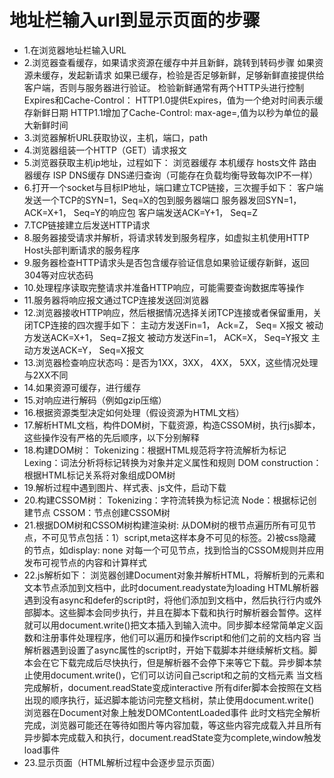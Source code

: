# 地址栏输入url到显示页面的步骤

* 1.在浏览器地址栏输入URL
* 2.浏览器查看缓存，如果请求资源在缓存中并且新鲜，跳转到转码步骤
  如果资源未缓存，发起新请求
  如果已缓存，检验是否足够新鲜，足够新鲜直接提供给客户端，否则与服务器进行验证。
  检验新鲜通常有两个HTTP头进行控制Expires和Cache-Control：
    HTTP1.0提供Expires，值为一个绝对时间表示缓存新鲜日期
    HTTP1.1增加了Cache-Control: max-age=,值为以秒为单位的最大新鲜时间
* 3.浏览器解析URL获取协议，主机，端口，path
* 4.浏览器组装一个HTTP（GET）请求报文
* 5.浏览器获取主机ip地址，过程如下：
  浏览器缓存
  本机缓存
  hosts文件
  路由器缓存
  ISP DNS缓存
  DNS递归查询（可能存在负载均衡导致每次IP不一样）
* 6.打开一个socket与目标IP地址，端口建立TCP链接，三次握手如下：
  客户端发送一个TCP的SYN=1，Seq=X的包到服务器端口
  服务器发回SYN=1， ACK=X+1， Seq=Y的响应包
  客户端发送ACK=Y+1， Seq=Z
* 7.TCP链接建立后发送HTTP请求
* 8.服务器接受请求并解析，将请求转发到服务程序，如虚拟主机使用HTTP Host头部判断请求的服务程序
* 9.服务器检查HTTP请求头是否包含缓存验证信息如果验证缓存新鲜，返回304等对应状态码
* 10.处理程序读取完整请求并准备HTTP响应，可能需要查询数据库等操作
* 11.服务器将响应报文通过TCP连接发送回浏览器
* 12.浏览器接收HTTP响应，然后根据情况选择关闭TCP连接或者保留重用，关闭TCP连接的四次握手如下：
  主动方发送Fin=1， Ack=Z， Seq= X报文
  被动方发送ACK=X+1， Seq=Z报文
  被动方发送Fin=1， ACK=X， Seq=Y报文
  主动方发送ACK=Y， Seq=X报文
* 13.浏览器检查响应状态吗：是否为1XX，3XX， 4XX， 5XX，这些情况处理与2XX不同
* 14.如果资源可缓存，进行缓存
* 15.对响应进行解码（例如gzip压缩）
* 16.根据资源类型决定如何处理（假设资源为HTML文档）
* 17.解析HTML文档，构件DOM树，下载资源，构造CSSOM树，执行js脚本，这些操作没有严格的先后顺序，以下分别解释
* 18.构建DOM树：
  Tokenizing：根据HTML规范将字符流解析为标记
  Lexing：词法分析将标记转换为对象并定义属性和规则
  DOM construction：根据HTML标记关系将对象组成DOM树
* 19.解析过程中遇到图片、样式表、js文件，启动下载
* 20.构建CSSOM树：
  Tokenizing：字符流转换为标记流
  Node：根据标记创建节点
  CSSOM：节点创建CSSOM树
* 21.根据DOM树和CSSOM树构建渲染树:
  从DOM树的根节点遍历所有可见节点，不可见节点包括：1）script,meta这样本身不可见的标签。2)被css隐藏的节点，如display: none
  对每一个可见节点，找到恰当的CSSOM规则并应用
  发布可视节点的内容和计算样式
* 22.js解析如下：
  浏览器创建Document对象并解析HTML，将解析到的元素和文本节点添加到文档中，此时document.readystate为loading
  HTML解析器遇到没有async和defer的script时，将他们添加到文档中，然后执行行内或外部脚本。这些脚本会同步执行，并且在脚本下载和执行时解析器会暂停。这样就可以用document.write()把文本插入到输入流中。同步脚本经常简单定义函数和注册事件处理程序，他们可以遍历和操作script和他们之前的文档内容
  当解析器遇到设置了async属性的script时，开始下载脚本并继续解析文档。脚本会在它下载完成后尽快执行，但是解析器不会停下来等它下载。异步脚本禁止使用document.write()，它们可以访问自己script和之前的文档元素
  当文档完成解析，document.readState变成interactive
  所有difer脚本会按照在文档出现的顺序执行，延迟脚本能访问完整文档树，禁止使用document.write()
  浏览器在Document对象上触发DOMContentLoaded事件
  此时文档完全解析完成，浏览器可能还在等待如图片等内容加载，等这些内容完成载入并且所有异步脚本完成载入和执行，document.readState变为complete,window触发load事件
* 23.显示页面（HTML解析过程中会逐步显示页面）